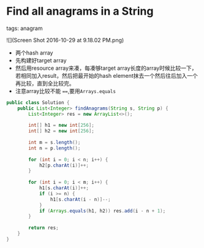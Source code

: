 # Find all anagrams in a String
tags: anagram

![](Screen Shot 2016-10-29 at 9.18.02 PM.png)

* 两个hash array
* 先构建好target array
* 然后用resource array来凑，每凑够target array长度的array时候比较一下，若相同加入result，然后把最开始的hash element抹去一个然后往后加入一个再比较，直到全比较完。
* 注意array比较不能 ```==```,要用```Arrays.equals```
```java
public class Solution {
    public List<Integer> findAnagrams(String s, String p) {
        List<Integer> res = new ArrayList<>();
        
        int[] h1 = new int[256];
        int[] h2 = new int[256];
        
        int m = s.length();
        int n = p.length();
        
        for (int i = 0; i < n; i++) {
            h2[p.charAt(i)]++;
        }
        
        for (int i = 0; i < m; i++) {
            h1[s.charAt(i)]++;
            if (i >= n) {
                h1[s.charAt(i - n)]--;
            }
            if (Arrays.equals(h1, h2)) res.add(i - n + 1);
        }
        
        return res;
    }
}
```
